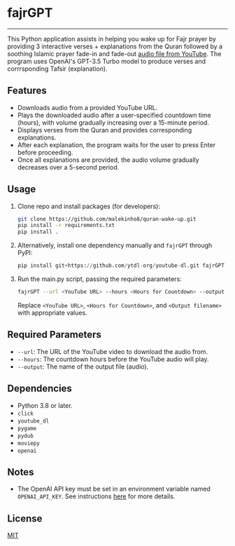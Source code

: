 # fajrGPT

---

This Python application assists in helping you wake up for Fajr prayer by providing 3 interactive verses + explanations from the Quran followed by a soothing Islamic prayer fade-in and fade-out [audio file from YouTube](https://www.youtube.com/watch?v=zlOKoHk9W0I). The program uses OpenAI's GPT-3.5 Turbo model to produce verses and corrrsponding Tafsir (explanation).

## Features

- Downloads audio from a provided YouTube URL.
- Plays the downloaded audio after a user-specified countdown time (hours), with volume gradually increasing over a 15-minute period.
- Displays verses from the Quran and provides corresponding explanations.
- After each explanation, the program waits for the user to press Enter before proceeding.
- Once all explanations are provided, the audio volume gradually decreases over a 5-second period.

## Usage

1. Clone repo and install packages (for developers):
    ```bash
    git clone https://github.com/malekinho8/quran-wake-up.git
    pip install -r requirements.txt
    pip install .
    ```
2. Alternatively, install one dependency manually and `fajrGPT` through PyPI:
    ```python
    pip install git+https://github.com/ytdl-org/youtube-dl.git fajrGPT
    ```
3. Run the main.py script, passing the required parameters:
    ```bash
    fajrGPT --url <YouTube URL> --hours <Hours for Countdown> --output <Output filename>
    ```
    Replace `<YouTube URL>`, `<Hours for Countdown>`, and `<Output filename>` with appropriate values.

## Required Parameters

- `--url`: The URL of the YouTube video to download the audio from.
- `--hours`: The countdown hours before the YouTube audio will play.
- `--output`: The name of the output file (audio).

## Dependencies

- Python 3.8 or later.
- `click`
- `youtube_dl`
- `pygame`
- `pydub`
- `moviepy`
- `openai`

## Notes

- The OpenAI API key must be set in an environment variable named `OPENAI_API_KEY`. See instructions [here](https://www.google.com/url?sa=t&rct=j&q=&esrc=s&source=web&cd=&cad=rja&uact=8&ved=2ahUKEwistt_z6Pb-AhXYFlkFHWN4DOwQFnoECBIQAw&url=https%3A%2F%2Fwww.immersivelimit.com%2Ftutorials%2Fadding-your-openai-api-key-to-system-environment-variables&usg=AOvVaw1gmVeeQmPOcDRJvPQNXdI6) for more details.

## License

[MIT](https://choosealicense.com/licenses/mit/)
